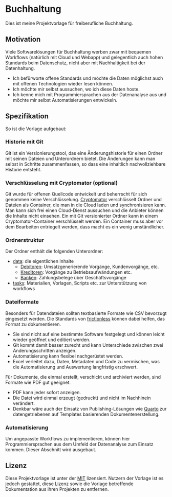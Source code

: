 # Buchhaltung

Dies ist meine Projektvorlage für freiberufliche Buchhaltung.

## Motivation

Viele Softwarelösungen für Buchhaltung werben zwar mit bequemen Workflows (natürlich mit Cloud und Webapp)
und gelegentlich auch hohen Standards beim Datenschutz,
nicht aber mit Nachhaltigkeit bei der Datenhaltung.

- Ich befürworte offene Standards und möchte die Daten möglichst auch mit offenen Technologien wieder lesen können.
- Ich möchte mir selbst aussuchen, wo ich diese Daten hoste.
- Ich kenne mich mit Programmiersprachen aus der Datenanalyse aus und möchte mir selbst Automatisierungen entwickeln.

## Spezifikation

So ist die Vorlage aufgebaut:

### Historie mit Git

Git ist ein Versionierungstool, das eine Änderungshistorie für einen Ordner mit seinen Dateien und Unterordnern bietet.
Die Änderungen kann man selbst in Schritte zusammenfassen, so dass eine inhaltlich nachvollziehbare Historie entsteht.

### Verschlüsselung mit Cryptomator (optional)

Git wurde für offenen Quellcode entwickelt und beherrscht für sich genommen keine Verschlüsselung.
[Cryptomator] verschlüsselt Ordner und Dateien als Container, die man in die Cloud laden und synchronisieren kann.
Man kann sich frei einen Cloud-Dienst aussuchen und die Anbieter können die Inhalte nicht einsehen.
Ein mit Git versionierter Ordner kann in einem Cryptomator-Container verschlüsselt werden.
Ein Container muss aber vor dem Bearbeiten entriegelt werden, dass macht es ein wenig umständlicher.

[cryptomator]: https://cryptomator.org

### Ordnerstruktur

Der Ordner enthält die folgenden Unterordner:

- [data](/data): die eigentlichen Inhalte
  - [Debitoren](/data/debitoren): Umsatzgenerierende Vorgänge, Kundenvorgänge, etc.
  - [Kreditoren](/data/kreditoren): Vorgänge zu Betriebsaufwändungen etc.
  - [Banken](/data/banken): Zahlungsbelege über Geschäftsvorgänge
- [tasks](/tasks): Materialien, Vorlagen, Scripts etc. zur Unterstützung von workflows

### Dateiformate

Besonders für Datendateien sollten textbasierte Formate wie CSV bevorzugt eingesetzt werden.
Die Standards von [frictionless] können dabei helfen, das Format zu dokumentieren.

- Sie sind nicht auf eine bestimmte Software festgelegt und können leicht wieder geöffnet und editiert werden.
- Git kommt damit besser zurecht und kann Unterschiede zwischen zwei Änderungsschritten anzeigen.
- Automatisierung kann flexibel nachgerüstet werden.
- Excel verleitet dazu, Daten, Metadaten und Code zu vermischen, was die Automatisierung und Auswertung langfristig erschwert.

Für Dokumente, die einmal erstellt, verschickt und archiviert werden, sind Formate wie PDF gut geeignet.

- PDF kann jeder sofort anzeigen.
- Die Datei wird einmal erzeugt (gedruckt) und nicht im Nachhinein verändert.
- Denkbar wäre auch der Einsatz von Publishing-Lösungen wie [Quarto] zur datengetriebenen auf Templates basierenden Dokumentenerstellung.

[frictionless]: https://frictionlessdata.io/
[quarto]: https://quarto.org/

### Automatisierung

Um angepasste Workflows zu implementieren, können hier Programmiersprachen aus dem Umfeld der Datenanalyse zum Einsatz kommen.
Dieser Abschnitt wird ausgebaut.

## Lizenz

Diese Projektvorlage ist unter der [MIT](license.md) lizensiert.
Nutzern der Vorlage ist es jedoch gestattet, diese Lizenz sowie die Vorlage betreffende Dokumentation aus ihren Projekten zu entfernen.
